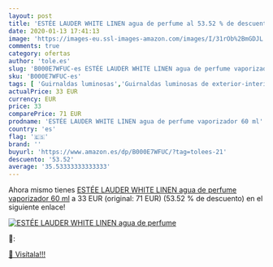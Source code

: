 ```yaml
---
layout: post
title: 'ESTÉE LAUDER WHITE LINEN agua de perfume al 53.52 % de descuento'
date: 2020-01-13 17:41:13
image: 'https://images-eu.ssl-images-amazon.com/images/I/31rOb%2BmGDJL._SL400_.jpg'
comments: true
category: ofertas
author: 'tole.es'
slug: 'B000E7WFUC-es ESTÉE LAUDER WHITE LINEN agua de perfume vaporizador 60 ml'
sku: 'B000E7WFUC-es'
tags: [ 'Guirnaldas luminosas','Guirnaldas luminosas de exterior-interior','Iluminación','agua','de','perfume', ]
actualPrice: 33 EUR
currency: EUR
price: 33
comparePrice: 71 EUR
prodname: 'ESTÉE LAUDER WHITE LINEN agua de perfume vaporizador 60 ml'
country: 'es'
flag: '🇪🇸'
brand: ''
buyurl: 'https://www.amazon.es/dp/B000E7WFUC/?tag=tolees-21'
descuento: '53.52'
average: '35.53333333333333'
---
```


Ahora mismo tienes [ESTÉE LAUDER WHITE LINEN agua de perfume vaporizador 60 ml](https://www.amazon.es/dp/B000E7WFUC/?tag=tolees-21) a 33 EUR (original: 71 EUR) (53.52 %  de descuento) en el siguiente enlace!

[![ESTÉE LAUDER WHITE LINEN agua de perfume](https://images-eu.ssl-images-amazon.com/images/I/31rOb%2BmGDJL._SL400_.jpg)](https://www.amazon.es/dp/B000E7WFUC/?tag=tolees-21)

🔎:


[🛒 Visítala!!!](https://www.amazon.es/dp/B000E7WFUC/?tag=tolees-21)
